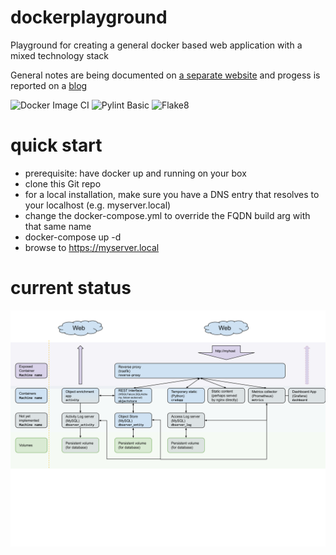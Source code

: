 # dockerplayground
Playground for creating a general docker based web application with a mixed technology stack

General notes are being documented on [a separate website](https://varkenvarken.github.io/dockerplayground/index.html) and progess is reported on a [blog](https://dockerplayground.michelanders.nl/)

![Docker Image CI](https://github.com/varkenvarken/dockerplayground/workflows/Docker%20Image%20CI/badge.svg)
![Pylint Basic](https://github.com/varkenvarken/dockerplayground/workflows/Pylint%20Basic/badge.svg)
![Flake8](https://github.com/varkenvarken/dockerplayground/workflows/Flake8/badge.svg)

# quick start

- prerequisite: have docker up and running on your box
- clone this Git repo
- for a local installation, make sure you have a DNS entry that resolves to your localhost (e.g. myserver.local)
- change the docker-compose.yml to override the FQDN build arg with that same name
- docker-compose up -d
- browse to https://myserver.local

# current status
![](https://raw.githubusercontent.com/varkenvarken/dockerplayground/master/docs/illustrations/General%20Web%20Application%20Architecture%20-%20Status%20202010013.svg)

